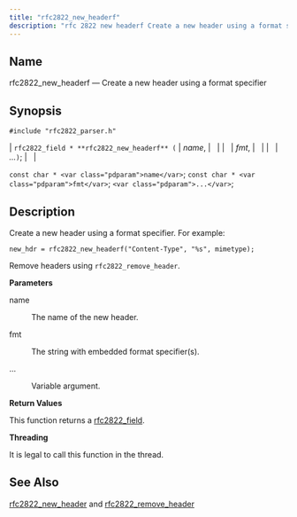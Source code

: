 ```yaml
---
title: "rfc2822_new_headerf"
description: "rfc 2822 new headerf Create a new header using a format specifier rfc 2822 field rfc 2822 new headerf name fmt const char name const char fmt Create a new header using a format specifier For example Remove headers using rfc 2822 remove header name The name of the new..."
---
```


<a name="apis.rfc2822_new_headerf"></a> 
## Name

rfc2822_new_headerf — Create a new header using a format specifier

## Synopsis

`#include "rfc2822_parser.h"`

| `rfc2822_field * **rfc2822_new_headerf** (` | <var class="pdparam">name</var>, |   |
|   | <var class="pdparam">fmt</var>, |   |
|   | <var class="pdparam">...</var>`)`; |   |

`const char * <var class="pdparam">name</var>`;
`const char * <var class="pdparam">fmt</var>`;
`<var class="pdparam">...</var>`;<a name="idp58745552"></a> 
## Description

Create a new header using a format specifier. For example:

`new_hdr = rfc2822_new_headerf("Content-Type", "%s", mimetype);`

Remove headers using `rfc2822_remove_header`.

**<a name="idp58748464"></a> Parameters**

<dl class="variablelist">

<dt>name</dt>

<dd>

The name of the new header.

</dd>

<dt>fmt</dt>

<dd>

The string with embedded format specifier(s).

</dd>

<dt>...</dt>

<dd>

Variable argument.

</dd>

</dl>

**<a name="idp58754864"></a> Return Values**

This function returns a [rfc2822_field](/momentum/3/3-api/structs-rfc-2822-field).

**<a name="idp58756496"></a> Threading**

It is legal to call this function in the thread.

<a name="idp58758192"></a> 
## See Also

[rfc2822_new_header](/momentum/3/3-api/apis-rfc-2822-new-header) and [rfc2822_remove_header](/momentum/3/3-api/apis-rfc-2822-remove-header)